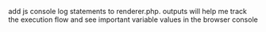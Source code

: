 
add js console log statements to renderer.php. outputs will help me track the execution flow and see important variable values in the browser console
